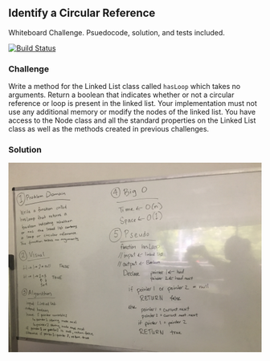 ## Identify a Circular Reference
Whiteboard Challenge. Psuedocode, solution, and tests included.

[![Build Status](https://travis-ci.com/hjmendoza/data-structures-and-algorithms.svg?branch=master)](https://travis-ci.com/hjmendoza/data-structures-and-algorithms)

### Challenge
Write a method for the Linked List class called `hasLoop` which takes no arguments. Return a boolean that indicates whether or not a circular reference or loop is present in the linked list. Your implementation must not use any additional memory or modify the nodes of the linked list. You have access to the Node class and all the standard properties on the Linked List class as well as the methods created in previous challenges.
### Solution
![whiteboard](https://raw.githubusercontent.com/hjmendoza/data-structures-and-algorithms/ll_detect_loop/assets/ll_detect_loop.JPG)